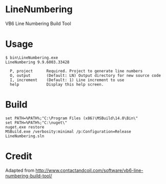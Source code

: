 # LineNumbering
VB6 Line Numbering Build Tool

# Usage
```
$ bin\LineNumbering.exe
LineNumbering 9.9.6003.33428

  P, project      Required. Project to generate line numbers
  O, output       (Default: LN) Output directory for new source code
  I, increment    (Default: 1) Line increment to use
  help            Display this help screen.
```
# Build 
```
set PATH=%PATH%;"C:\Program Files (x86)\MSBuild\14.0\Bin\"
set PATH=%PATH%;"C:\nuget\"
nuget.exe restore
MSBuild.exe /verbosity:minimal /p:Configuration=Release LineNumbering.sln
```
# Credit
Adapted from http://www.contactandcoil.com/software/vb6-line-numbering-build-tool/
